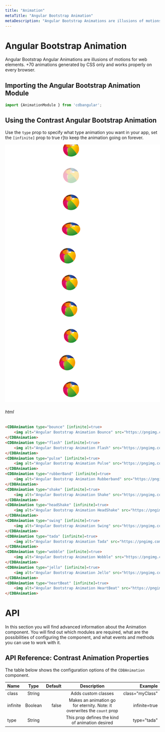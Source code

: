 ```yaml
---
title: "Animation"
metaTitle: "Angular Bootstrap Animation"
metaDescription: "Angular Bootstrap Animations are illusions of motions for web elements"
---
```


# Angular Bootstrap Animation

Angular Bootstrap Angular Animations are illusions of motions for web elements. +70 animations generated by CSS only and works properly on every browser.

## Importing the Angular Bootstrap Animation Module

```typescript
import {AnimationModule } from 'cdbangular';
```


## Using the Contrast Angular Bootstrap Animation

Use the `type` prop to specify what type animation you want in your app, set the `[infinite]` prop to true r]to keep the animation going on forever.

![Angular Bootstrap Animation](./images/animation.gif)

###### html

```html
<CDBAnimation type="bounce" [infinite]=true>
    <img alt="Angular Bootstrap Animation Bounce" src="https://pngimg.com/uploads/football/football_PNG52775.png" width="50" height="50" />
</CDBAnimation>
<CDBAnimation type="flash" [infinite]=true>
    <img alt="Angular Bootstrap Animation Flash" src="https://pngimg.com/uploads/football/football_PNG52775.png" width="50" height="50" />
</CDBAnimation>
<CDBAnimation type="pulse" [infinite]=true>
    <img alt="Angular Bootstrap Animation Pulse" src="https://pngimg.com/uploads/football/football_PNG52775.png" width="50" height="50" />
</CDBAnimation>
<CDBAnimation type="rubberBand" [infinite]=true>
    <img alt="Angular Bootstrap Animation Rubberband" src="https://pngimg.com/uploads/football/football_PNG52775.png" width="50" height="50" />
</CDBAnimation>
<CDBAnimation type="shake" [infinite]=true>
    <img alt="Angular Bootstrap Animation Shake" src="https://pngimg.com/uploads/football/football_PNG52775.png" width="50" height="50" />
</CDBAnimation>
<CDBAnimation type="headShake" [infinite]=true>
    <img alt="Angular Bootstrap Animation HeadShake" src="https://pngimg.com/uploads/football/football_PNG52775.png" width="50" height="50" />
</CDBAnimation>
<CDBAnimation type="swing" [infinite]=true>
    <img alt="Angular Bootstrap Animation Swing" src="https://pngimg.com/uploads/football/football_PNG52775.png" width="50" height="50" />
</CDBAnimation>
<CDBAnimation type="tada" [infinite]=true>
    <img alt="Angular Bootstrap Animation Tada" src="https://pngimg.com/uploads/football/football_PNG52775.png" width="50" height="50" />
</CDBAnimation>
<CDBAnimation type="wobble" [infinite]=true>
    <img alt="Angular Bootstrap Animation Wobble" src="https://pngimg.com/uploads/football/football_PNG52775.png" width="50" height="50" />
</CDBAnimation>
<CDBAnimation type="jello" [infinite]=true>
    <img alt="Angular Bootstrap Animation Jello" src="https://pngimg.com/uploads/football/football_PNG52775.png" width="50" height="50" />
</CDBAnimation>
<CDBAnimation type="heartBeat" [infinite]=true>
    <img alt="Angular Bootstrap Animation HeartBeat" src="https://pngimg.com/uploads/football/football_PNG52775.png" width="50" height="50" />
</CDBAnimation>
```

# API

In this section you will find advanced information about the Animation component. You will find out which modules are required, what are the possibilities of configuring the component, and what events and methods you can use to work with it.

## API Reference: Contrast Animation Properties

The table below shows the configuration options of the `CDBAnimation` component.

| Name            | Type        | Default      |   Description| Example      |
| :------------- | :----------: | -----------: | :----------: | -----------: |
| class      | String       |              |Adds custom classes	      |     class="myClass" |
| infinite       | Boolean      | false        | Makes an animation go for eternity. Note: it overwrites the `count` prop | infinite=true |
| type           | String       |              | This prop defines the kind of animation desired 	| type="tada" |
